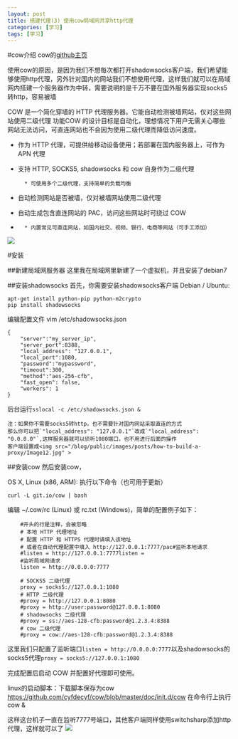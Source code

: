 ```yaml
---
layout: post
title: 搭建代理(3) 使用cow局域网共享http代理
categories: [学习]
tags: [学习]
---
```



#cow介绍
cow的[github主页]( https://github.com/cyfdecyf/cow)

使用cow的原因，是因为我们不想每次都打开shadowsocks客户端，我们希望能够使用http代理，另外针对国内的网站我们不想使用代理，这样我们就可以在局域网内搭建一个服务器作为中转，需要说明的是千万不要在国外服务器实现socks5转http，容易被墙


COW 是一个简化穿墙的 HTTP 代理服务器。它能自动检测被墙网站，仅对这些网站使用二级代理
功能COW 的设计目标是自动化，理想情况下用户无需关心哪些网站无法访问，可直连网站也不会因为使用二级代理而降低访问速度。

*	 作为 HTTP 代理，可提供给移动设备使用；若部署在国内服务器上，可作为 APN 代理
* 支持 HTTP, SOCKS5, shadowsocks 和 cow 自身作为二级代理

		* 可使用多个二级代理，支持简单的负载均衡

* 自动检测网站是否被墙，仅对被墙网站使用二级代理
* 自动生成包含直连网站的 PAC，访问这些网站时可绕过 COW
* 
		* 内置常见可直连网站，如国内社交、视频、银行、电商等网站（可手工添加）

<img src="/blog/public/images/posts/how-to-build-a-proxy/Image12.png" >

#安装

##新建局域网服务器
这里我在局域网里新建了一个虚拟机，并且安装了debian7

##安装shadowsocks
首先，你需要安装shadowsocks客户端
Debian / Ubuntu:

	apt-get install python-pip python-m2crypto
	pip install shadowsocks

编辑配置文件 vim /etc/shadowsocks.json

	{
	    "server":"my_server_ip",
	    "server_port":8388,
	    "local_address": "127.0.0.1",
	    "local_port":1080,
	    "password":"mypassword",
	    "timeout":300,
	    "method":"aes-256-cfb",
	    "fast_open": false,
	    "workers": 1
	}


后台运行`sslocal -c /etc/shadowsocks.json &`

	注：如果你不需要socks5转http，也不需要针对国内网站采取直连的方式
	那么你可以把`"local_address": "127.0.0.1"`改成`"local_address": "0.0.0.0"`,这样服务器就可以侦听1080端口，也不用进行后面的操作
	客户端设置成<img src="/blog/public/images/posts/how-to-build-a-proxy/Image12.jpg" >

##安装cow
然后安装cow，

OS X, Linux (x86, ARM): 执行以下命令（也可用于更新）

`curl -L git.io/cow | bash`


编辑 ~/.cow/rc (Linux) 或 rc.txt (Windows)，简单的配置例子如下：

		#开头的行是注释，会被忽略
		# 本地 HTTP 代理地址
		# 配置 HTTP 和 HTTPS 代理时请填入该地址
		# 或者在自动代理配置中填入 http://127.0.0.1:7777/pac#监听本地请求
		#listen = http://127.0.0.1:7777listen =
		#监听局域网请求
		listen = http://0.0.0.0:7777
		
		# SOCKS5 二级代理
		proxy = socks5://127.0.0.1:1080
		# HTTP 二级代理
		#proxy = http://127.0.0.1:8080
		#proxy = http://user:password@127.0.0.1:8080
		# shadowsocks 二级代理
		#proxy = ss://aes-128-cfb:password@1.2.3.4:8388
		# cow 二级代理
	    #proxy = cow://aes-128-cfb:password@1.2.3.4:8388

这里我们只配置了监听端口`listen = http://0.0.0.0:7777`以及shadowsocks的socks5代理`proxy = socks5://127.0.0.1:1080`

完成配置后启动 COW 并配置好代理即可使用。

linux的启动脚本：下载脚本保存为cow https://github.com/cyfdecyf/cow/blob/master/doc/init.d/cow
在命令行上执行 cow &

这样这台机子一直在监听7777号端口，其他客户端同样使用switchsharp添加http代理，这样就可以了
<img src="/blog/public/images/posts/how-to-build-a-proxy/Image13.png" >


